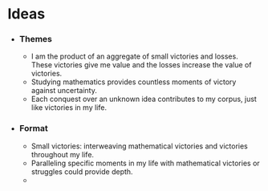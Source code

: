 # Ideas

- ### Themes
  - I am the product of an aggregate of small victories and losses. These victories give me value and the losses increase the value of victories.
  - Studying mathematics provides countless moments of victory against uncertainty.
  - Each conquest over an unknown idea contributes to my corpus, just like victories in my life.

- ### Format
  - Small victories: interweaving mathematical victories and victories throughout my life.
  - Paralleling specific moments in my life with mathematical victories or struggles could provide depth.
  -
